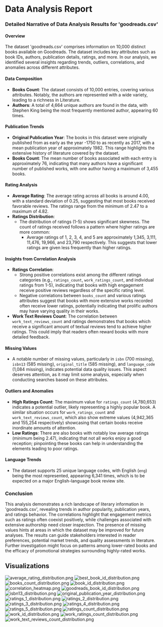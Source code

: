 # Data Analysis Report

### Detailed Narrative of Data Analysis Results for 'goodreads.csv'

#### Overview
The dataset 'goodreads.csv' comprises information on 10,000 distinct books available on Goodreads. The dataset includes key attributes such as book IDs, authors, publication details, ratings, and more. In our analysis, we identified several insights regarding trends, outliers, correlations, and anomalies across different attributes.

#### Data Composition
- **Books Count**: The dataset consists of 10,000 entries, covering various attributes. Notably, the authors are represented with a wide variety, leading to a richness in Literature.
- **Authors**: A total of 4,664 unique authors are found in the data, with Stephen King being the most frequently mentioned author, appearing 60 times.
  
#### Publication Trends
- **Original Publication Year**: The books in this dataset were originally published from as early as the year -1750 to as recently as 2017, with a mean publication year of approximately 1982. This range highlights the extensive history of literature covered by the dataset.
- **Books Count**: The mean number of books associated with each entry is approximately 76, indicating that many authors have a significant number of published works, with one author having a maximum of 3,455 books.

#### Rating Analysis
- **Average Rating**: The average rating across all books is around 4.00, with a standard deviation of 0.25, suggesting that most books received favorable reviews. The ratings range from the minimum of 2.47 to a maximum of 4.82.
- **Ratings Distribution**: 
  - The distribution of ratings (1-5) shows significant skewness. The count of ratings received follows a pattern where higher ratings are more common:
    - Average ratings of 1, 2, 3, 4, and 5 are approximately 1,345, 3,111, 11,476, 19,966, and 23,790 respectively. This suggests that lower ratings are given less frequently than higher ratings.

#### Insights from Correlation Analysis
- **Ratings Correlation**: 
  - Strong positive correlations exist among the different ratings categories (e.g., `ratings_count`, `work_ratings_count`, and individual ratings from 1-5), indicating that books with high engagement receive positive reviews regardless of the specific rating level.
  - Negative correlations between `books_count` and various ratings attributes suggest that books with more extensive works recorded often receive lower ratings, potentially indicating that prolific authors may have varying quality in their works.
- **Work Text Reviews Count**: The correlation between `work_text_reviews_count` and ratings demonstrates that books which receive a significant amount of textual reviews tend to achieve higher ratings. This could imply that readers often reward books with more detailed feedback.

#### Missing Values
- A notable number of missing values, particularly in `isbn` (700 missing), `isbn13` (585 missing), `original_title` (585 missing), and `language_code` (1,084 missing), indicates potential data quality issues. This aspect deserves attention, as it may limit some analysis, especially when conducting searches based on these attributes.

#### Outliers and Anomalies
- **High Ratings Count**: The maximum value for `ratings_count` (4,780,653) indicates a potential outlier, likely representing a highly popular book. A similar situation occurs for `work_ratings_count` and `work_text_reviews_count`, which also show extreme values (4,942,365 and 155,254 respectively) showcasing that certain books receive inordinate amounts of attention.
- **Low Ratings**: There are also books with notably low average ratings (minimum being 2.47), indicating that not all works enjoy a good reception; pinpointing these books can help in understanding the elements leading to poor ratings.

#### Language Trends
- The dataset supports 25 unique language codes, with English (`eng`) being the most represented, appearing 6,341 times, which is to be expected on a major English-language book review site. 

### Conclusion
This analysis demonstrates a rich landscape of literary information in 'goodreads.csv', revealing trends in author popularity, publication years, and ratings behavior. The correlations highlight that engagement metrics such as ratings often coexist positively, while challenges associated with extensive authorship need closer inspection. The presence of missing values hints at areas in which the dataset may be improved for future analyses.
The results can guide stakeholders interested in reader preferences, potential market trends, and quality assessments in literature. Further investigation might focus on patterns among lower-rated books and the efficacy of promotional strategies surrounding highly-rated works.

## Visualizations

![average_rating_distribution.png](average_rating_distribution.png)
![best_book_id_distribution.png](best_book_id_distribution.png)
![books_count_distribution.png](books_count_distribution.png)
![book_id_distribution.png](book_id_distribution.png)
![correlation_heatmap.png](correlation_heatmap.png)
![goodreads_book_id_distribution.png](goodreads_book_id_distribution.png)
![isbn13_distribution.png](isbn13_distribution.png)
![original_publication_year_distribution.png](original_publication_year_distribution.png)
![ratings_1_distribution.png](ratings_1_distribution.png)
![ratings_2_distribution.png](ratings_2_distribution.png)
![ratings_3_distribution.png](ratings_3_distribution.png)
![ratings_4_distribution.png](ratings_4_distribution.png)
![ratings_5_distribution.png](ratings_5_distribution.png)
![ratings_count_distribution.png](ratings_count_distribution.png)
![work_id_distribution.png](work_id_distribution.png)
![work_ratings_count_distribution.png](work_ratings_count_distribution.png)
![work_text_reviews_count_distribution.png](work_text_reviews_count_distribution.png)